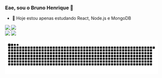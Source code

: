 ### Eae, sou o Bruno Henrique 👋
- 🔭 Hoje estou apenas estudando React, Node.js e MongoDB
 <div>
  <a href="https://github.com/bruno535">
  <img height="180em" src="https://github-readme-stats.vercel.app/api?username=bruno535&show_icons=true&bg_color=000&theme=dracula&include_all_commits=true&count_private=true"/>
   <img height="180em" src="https://github-readme-stats.vercel.app/api/top-langs/?username=bruno535&bg_color=000&layout=compact&langs_count=7&theme=dracula"/>
</div>
<div> 
  <a href = "mailto:bruno.henriqueds@outlook.com.br"><img src="https://img.shields.io/badge/-Gmail-%23333?style=for-the-badge&logo=gmail&logoColor=white" target="_blank"></a>
  <a href="https://www.linkedin.com/in/bruno-henrique-04a5a4208" target="_blank"><img src="https://img.shields.io/badge/-LinkedIn-%230077B5?style=for-the-badge&logo=linkedin&logoColor=white" target="_blank"></a> 
 
  ![Snake animation](https://github.com/bruno535/bruno535/blob/output/github-contribution-grid-snake.svg)
 
</div>
